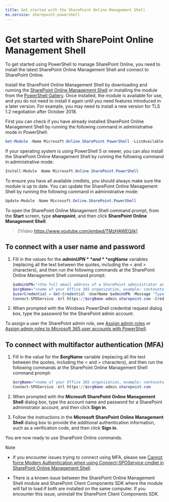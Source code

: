 ```yaml
---
title: Get started with the SharePoint Online Management Shell
ms.service: sharepoint-powershell
---
```


# Get started with SharePoint Online Management Shell #

To get started using PowerShell to manage SharePoint Online, you need to install the latest SharePoint Online Management Shell and connect to SharePoint Online.

Install the SharePoint Online Management Shell by downloading and running the [SharePoint Online Management Shell](https://go.microsoft.com/fwlink/p/?LinkId=255251) or installing the module from the [PowerShell Gallery](https://www.powershellgallery.com/packages/Microsoft.Online.SharePoint.PowerShell/). Once installed, the module is available for use, and you do not need to install it again until you need features introduced in a later version. For example, you may need to install a new version for TLS 1.2 negotiation after October 2018.

First you can check if you have already installed SharePoint Online Management Shell by running the following command in administrative mode in PowerShell:

```powershell
Get-Module -Name Microsoft.Online.SharePoint.PowerShell -ListAvailable | Select Name,Version
```

If your operating system is using PowerShell 5 or newer, you can also install the SharePoint Online Management Shell by running the following command in administrative mode:

```powershell
Install-Module -Name Microsoft.Online.SharePoint.PowerShell
```

To ensure you have all available cmdlets, you should always make sure the module is up to date. You can update the SharePoint Online Management Shell by running the following command in administrative mode:

```powershell
Update-Module -Name Microsoft.Online.SharePoint.PowerShell
```

To open the SharePoint Online Management Shell command prompt, from the **Start** screen, type **sharepoint**, and then click **SharePoint Online Management Shell**.

> [!Video https://www.youtube.com/embed/TMzHAWEQjlk]

## To connect with a user name and password ##

1. Fill in the values for the **$adminUPN** and **$orgName** variables (replacing all the text between the quotes, including the < and > characters), and then run the following commands at the SharePoint Online Management Shell command prompt:

   ```powershell
   $adminUPN="<the full email address of a SharePoint administrator account, example: jdoe@contosotoycompany.onmicrosoft.com>"
   $orgName="<name of your Office 365 organization, example: contosotoycompany>"
   $userCredential = Get-Credential -UserName $adminUPN -Message "Type the password."
   Connect-SPOService -Url https://$orgName-admin.sharepoint.com -Credential $userCredential
   ```

2. When prompted with the Windows PowerShell credential request dialog box, type the password for the SharePoint admin account.

To assign a user the SharePoint admin role, see [Assign admin roles](https://docs.microsoft.com/microsoft-365/admin/add-users/assign-admin-roles) or [Assign admin roles to Microsoft 365 user accounts with PowerShell](https://docs.microsoft.com/microsoft-365/enterprise/assign-roles-to-user-accounts-with-microsoft-365-powershell).

## To connect with multifactor authentication (MFA) ##

1. Fill in the value for the **$orgName** variable (replacing all the text between the quotes, including the < and > characters), and then run the following commands at the SharePoint Online Management Shell command prompt:

   ```powershell
   $orgName="<name of your Office 365 organization, example: contosotoycompany>"
   Connect-SPOService -Url https://$orgName-admin.sharepoint.com
   ```

2. When prompted with the **Microsoft SharePoint Online Management Shell** dialog box, type the account name and password for a SharePoint administrator account, and then click **Sign in**.

3. Follow the instructions in the **Microsoft SharePoint Online Management Shell** dialog box to provide the additional authentication information, such as a verification code, and then click **Sign in**.

You are now ready to use SharePoint Online commands.

> [!NOTE]
>
> - If you encounter issues trying to connect using MFA, please see [Cannot force Modern Authentication when using Connect-SPOService cmdlet in SharePoint Online Management Shell](https://docs.microsoft.com/sharepoint/troubleshoot/security/cannot-force-modern-authentication).
>
> - There is a known issue between the SharePoint Online Management Shell module and SharePoint Client Components SDK where the module will fail to load if both are installed on the same computer. If you encounter this issue, uninstall the SharePoint Client Components SDK.
